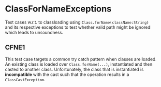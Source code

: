 # ClassForNameExceptions
Test cases w.r.t. to classloading using ```Class.forName(className:String)``` and its respective
exceptions to test whether valid path might be ignored which leads to unsoundness.

## CFNE1
[//]: # (MAIN: cfne.Demo)
This test case targets a common try catch pattern when classes are loaded. An existing class is loaded
over ```Class.forName(...)```, instantiated and then casted to another class. Unfortunately, the class
that is instantiated is __incompatible__ with the cast such that the operation results in a
```ClassCastException```.
